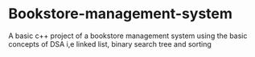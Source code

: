 # Bookstore-management-system
A basic c++ project of a bookstore management system using the basic concepts of DSA i,e linked list, binary search tree and sorting
